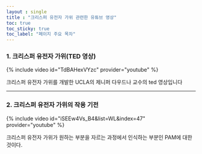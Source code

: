 ```yaml
---
layout : single
title : "크리스퍼 유전자 가위 관련한 유튜브 영상"
toc: true
toc_sticky: true
toc_label: "페이지 주요 목차"
---
```


### 1. 크리스퍼 유전자 가위(TED 영상)

{% include video id="TdBAHexVYzc" provider="youtube" %}

크리스퍼 유전자 가위를 개발한 UCLA의 제니퍼 다우드나 교수의 ted 영상입니다

---

### 2. 크리스퍼 유전자 가위의 작용 기전

{% include video id="iSEEw4Vs_B4&list=WL&index=47" provider="youtube" %}

크리스퍼 유전자 가위가 원하는 부분을 자르는 과정에서 인식하는 부분인 PAM에 대한 것이다.
